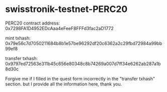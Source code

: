 # swisstronik-testnet-PERC20

PERC20 contract address: 0x7298FA1D4952EDcAaa4eFeeF8FFFd3fac2aD1772

mint txhash: 0x79e56c7d7050211684b8b1e57be96292df20c6362a2c29fbd72984a99bb99ef8

transfer txhash: 0x9797ed72563e311b45c656e80348c8b74269a007d7ff34e6262ab287a1b8d30c

Forgive me if I filled in the quest form incorrectly in the "transfer txhash" section. but I provide all the information here, thank you.